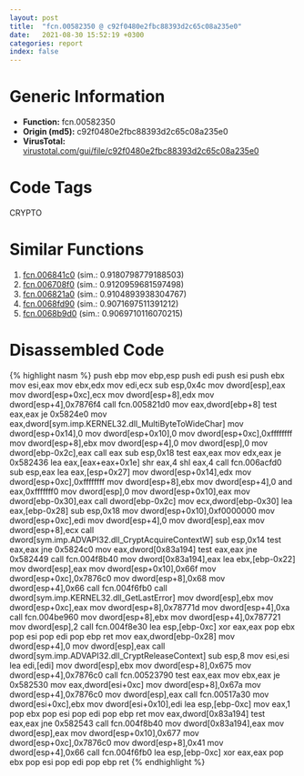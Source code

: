```yaml
---
layout: post
title:  "fcn.00582350 @ c92f0480e2fbc88393d2c65c08a235e0"
date:   2021-08-30 15:52:19 +0300
categories: report
index: false
---
```


# Generic Information
- **Function:** fcn.00582350
- **Origin (md5):** c92f0480e2fbc88393d2c65c08a235e0
- **VirusTotal:** [virustotal.com/gui/file/c92f0480e2fbc88393d2c65c08a235e0][virustotal_ref]

# Code Tags
<span class="tag" id="CRYPTO">CRYPTO</span>


# Similar Functions

1. [fcn.006841c0][similar_1_ref] (sim.: 0.9180798779188503)
2. [fcn.006708f0][similar_2_ref] (sim.: 0.9120959681597498)
3. [fcn.006821a0][similar_3_ref] (sim.: 0.9104893938304767)
4. [fcn.0068fd90][similar_4_ref] (sim.: 0.9071697511391212)
5. [fcn.0068b9d0][similar_5_ref] (sim.: 0.9069710116070215)


# Disassembled Code

{% highlight nasm %}
push ebp
mov ebp,esp
push edi
push esi
push ebx
mov esi,eax
mov ebx,edx
mov edi,ecx
sub esp,0x4c
mov dword[esp],eax
mov dword[esp+0xc],ecx
mov dword[esp+8],edx
mov dword[esp+4],0x7876f4
call fcn.005821d0
mov eax,dword[ebp+8]
test eax,eax
je 0x5824e0
mov eax,dword[sym.imp.KERNEL32.dll_MultiByteToWideChar]
mov dword[esp+0x14],0
mov dword[esp+0x10],0
mov dword[esp+0xc],0xffffffff
mov dword[esp+8],ebx
mov dword[esp+4],0
mov dword[esp],0
mov dword[ebp-0x2c],eax
call eax
sub esp,0x18
test eax,eax
mov edx,eax
je 0x582436
lea eax,[eax+eax+0x1e]
shr eax,4
shl eax,4
call fcn.006acfd0
sub esp,eax
lea eax,[esp+0x27]
mov dword[esp+0x14],edx
mov dword[esp+0xc],0xffffffff
mov dword[esp+8],ebx
mov dword[esp+4],0
and eax,0xfffffff0
mov dword[esp],0
mov dword[esp+0x10],eax
mov dword[ebp-0x30],eax
call dword[ebp-0x2c]
mov ecx,dword[ebp-0x30]
lea eax,[ebp-0x28]
sub esp,0x18
mov dword[esp+0x10],0xf0000000
mov dword[esp+0xc],edi
mov dword[esp+4],0
mov dword[esp],eax
mov dword[esp+8],ecx
call dword[sym.imp.ADVAPI32.dll_CryptAcquireContextW]
sub esp,0x14
test eax,eax
jne 0x5824c0
mov eax,dword[0x83a194]
test eax,eax
jne 0x582449
call fcn.004f8b40
mov dword[0x83a194],eax
lea ebx,[ebp-0x22]
mov dword[esp],eax
mov dword[esp+0x10],0x66f
mov dword[esp+0xc],0x7876c0
mov dword[esp+8],0x68
mov dword[esp+4],0x66
call fcn.004f6fb0
call dword[sym.imp.KERNEL32.dll_GetLastError]
mov dword[esp],ebx
mov dword[esp+0xc],eax
mov dword[esp+8],0x78771d
mov dword[esp+4],0xa
call fcn.004be960
mov dword[esp+8],ebx
mov dword[esp+4],0x787721
mov dword[esp],2
call fcn.004f8e30
lea esp,[ebp-0xc]
xor eax,eax
pop ebx
pop esi
pop edi
pop ebp
ret 
mov eax,dword[ebp-0x28]
mov dword[esp+4],0
mov dword[esp],eax
call dword[sym.imp.ADVAPI32.dll_CryptReleaseContext]
sub esp,8
mov esi,esi
lea edi,[edi]
mov dword[esp],ebx
mov dword[esp+8],0x675
mov dword[esp+4],0x7876c0
call fcn.00523790
test eax,eax
mov ebx,eax
je 0x582530
mov eax,dword[esi+0xc]
mov dword[esp+8],0x67a
mov dword[esp+4],0x7876c0
mov dword[esp],eax
call fcn.00517a30
mov dword[esi+0xc],ebx
mov dword[esi+0x10],edi
lea esp,[ebp-0xc]
mov eax,1
pop ebx
pop esi
pop edi
pop ebp
ret 
mov eax,dword[0x83a194]
test eax,eax
jne 0x582543
call fcn.004f8b40
mov dword[0x83a194],eax
mov dword[esp],eax
mov dword[esp+0x10],0x677
mov dword[esp+0xc],0x7876c0
mov dword[esp+8],0x41
mov dword[esp+4],0x66
call fcn.004f6fb0
lea esp,[ebp-0xc]
xor eax,eax
pop ebx
pop esi
pop edi
pop ebp
ret 
{% endhighlight %}


[similar_1_ref]: /report/fcn.006841c0@c92f0480e2fbc88393d2c65c08a235e0
[similar_2_ref]: /report/fcn.006708f0@c92f0480e2fbc88393d2c65c08a235e0
[similar_3_ref]: /report/fcn.006821a0@c92f0480e2fbc88393d2c65c08a235e0
[similar_4_ref]: /report/fcn.0068fd90@c92f0480e2fbc88393d2c65c08a235e0
[similar_5_ref]: /report/fcn.0068b9d0@c92f0480e2fbc88393d2c65c08a235e0
[virustotal_ref]: https://www.virustotal.com/gui/file/c92f0480e2fbc88393d2c65c08a235e0